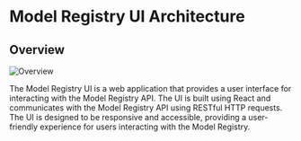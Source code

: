 # Model Registry UI Architecture

## Overview

![Overview](./meta/arch-overview.png)

The Model Registry UI is a web application that provides a user interface for interacting with the Model Registry API. The UI is built using React and communicates with the Model Registry API using RESTful HTTP requests. The UI is designed to be responsive and accessible, providing a user-friendly experience for users interacting with the Model Registry.
